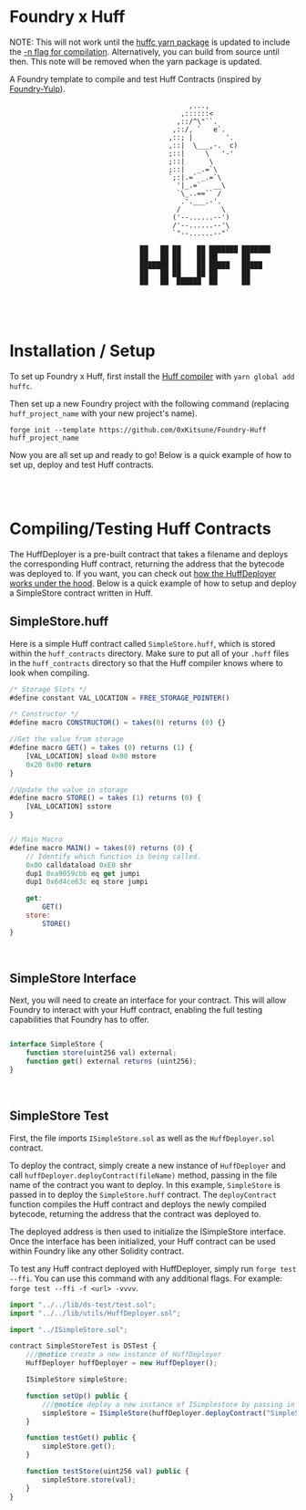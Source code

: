 # Foundry x Huff

NOTE: This will not work until the [huffc yarn package](https://yarnpkg.com/package/huffc) is updated to include the [-n flag for compilation](https://github.com/huff-language/huffc/commit/2e5287afbfdf9cc977b204a4fd1e89c27375b040). Alternatively, you can build from source until then. This note will be removed when the yarn package is updated.

A Foundry template to compile and test Huff Contracts (inspired by [Foundry-Yulp](https://github.com/ControlCplusControlV/Foundry-Yulp-Template)). 

```
                                            ,...,
                                          ,::::::<
                                         ,::/^\"``.
                                        ,::/, `   e`.
                                       ,::; |        '.
                                       ,::|  \___,-.  c)
                                       ;::|     \   '-'
                                       ;::|      \
                                       ;::|   _.=`\
                                       `;:|.=` _.=`\
                                         '|_.=`   __\
                                         `\_..==`` /
                                          .'.___.-'.
                                         /          \
                                        ('--......--')
                                        /'--......--'\
                                        `"--......--"`

                                ██   ██ ██    ██ ███████ ███████ 
                                ██   ██ ██    ██ ██      ██      
                                ███████ ██    ██ █████   █████   
                                ██   ██ ██    ██ ██      ██      
                                ██   ██  ██████  ██      ██      

                        
```

<br>


# Installation / Setup

To set up Foundry x Huff, first install the [Huff compiler](https://github.com/huff-language/huffc) with `yarn global add huffc`.

Then set up a new Foundry project with the following command (replacing `huff_project_name` with your new project's name).

```
forge init --template https://github.com/0xKitsune/Foundry-Huff huff_project_name
```

Now you are all set up and ready to go! Below is a quick example of how to set up, deploy and test Huff contracts.


<br>
<br>


# Compiling/Testing Huff Contracts

The HuffDeployer is a pre-built contract that takes a filename and deploys the corresponding Huff contract, returning the address that the bytecode was deployed to. If you want, you can check out [how the HuffDeployer works under the hood](https://github.com/0xKitsune/Foundry-Huff/blob/main/lib/utils/HuffDeployer.sol). Below is a quick example of how to setup and deploy a SimpleStore contract written in Huff.


## SimpleStore.huff

Here is a simple Huff contract called `SimpleStore.huff`, which is stored within the `huff_contracts` directory. Make sure to put all of your `.huff` files in the `huff_contracts` directory so that the Huff compiler knows where to look when compiling.

```js
/* Storage Slots */
#define constant VAL_LOCATION = FREE_STORAGE_POINTER()

/* Constructor */
#define macro CONSTRUCTOR() = takes(0) returns (0) {}

//Get the value from storage
#define macro GET() = takes (0) returns (1) {
    [VAL_LOCATION] sload 0x00 mstore
    0x20 0x00 return
}

//Update the value in storage
#define macro STORE() = takes (1) returns (0) {
    [VAL_LOCATION] sstore
}


// Main Macro
#define macro MAIN() = takes(0) returns (0) {
    // Identify which function is being called.
    0x00 calldataload 0xE0 shr
    dup1 0xa9059cbb eq get jumpi
    dup1 0x6d4ce63c eq store jumpi

    get:
        GET()
    store:
        STORE()
}
```

<br>


## SimpleStore Interface

Next, you will need to create an interface for your contract. This will allow Foundry to interact with your Huff contract, enabling the full testing capabilities that Foundry has to offer.

```js

interface SimpleStore {
    function store(uint256 val) external;
    function get() external returns (uint256);
}
```

<br>


## SimpleStore Test

First, the file imports `ISimpleStore.sol` as well as the `HuffDeployer.sol` contract.

To deploy the contract, simply create a new instance of `HuffDeployer` and call `huffDeployer.deployContract(fileName)` method, passing in the file name of the contract you want to deploy. In this example, `SimpleStore` is passed in to deploy the `SimpleStore.huff` contract. The `deployContract` function compiles the Huff contract and deploys the newly compiled bytecode, returning the address that the contract was deployed to.

The deployed address is then used to initialize the ISimpleStore interface. Once the interface has been initialized, your Huff contract can be used within Foundry like any other Solidity contract.

To test any Huff contract deployed with HuffDeployer, simply run `forge test --ffi`. You can use this command with any additional flags. For example: `forge test --ffi -f <url> -vvvv`.

```js
import "../../lib/ds-test/test.sol";
import "../../lib/utils/HuffDeployer.sol";

import "../ISimpleStore.sol";

contract SimpleStoreTest is DSTest {
    ///@notice create a new instance of HuffDeployer
    HuffDeployer huffDeployer = new HuffDeployer();

    ISimpleStore simpleStore;

    function setUp() public {
        ///@notice deploy a new instance of ISimplestore by passing in the address of the deployed Huff contract
        simpleStore = ISimpleStore(huffDeployer.deployContract("SimpleStore"));
    }

    function testGet() public {
        simpleStore.get();
    }

    function testStore(uint256 val) public {
        simpleStore.store(val);
    }
}

```

